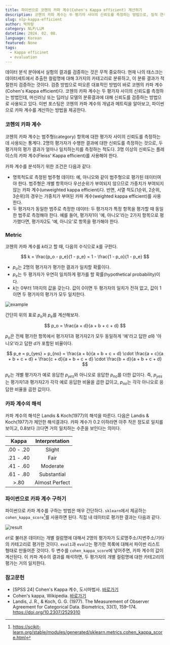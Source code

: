 ```yaml
---
title: 파이썬으로 코헨의 카파 계수(Cohen's Kappa efficient) 계산하기
description: 코헨의 카파 계수는 두 평가자 사이의 신뢰도를 측정하는 방법으로, 질적 연구방법부터 LLM 모델의 성능 평가까지 광범위하게 활용되고 있다. 코헨의 카파 계수의 개념을 알아보고, 파이썬으로 카파 계수를 구해보자.
slug: nlp-kappa-efficient
author: 박하람
category: NLP/LLM
datetime: 2024. 02. 08.
language: Korean
featured: None
tags:
  - Kappa efficinet
  - evaluation
---
```


데이터 분석 분야에서 실험의 결과를 검증하는 것은 무척 중요하다. 현재 나의 태스크는 데이터세트에서 추출한 컬럼명에 대해 3가지의 카테고리로 분류하고, 이 분류 결과가 적절한지 검증하는 것이다. 검증 방법으로 떠오른 대표적인 방법이 바로 코헨의 카파 계수(Cohen's Kappa efficient)다. 코헨의 카파 계수는 두 평가자 사이의 신뢰도를 측정하는 방법인데, 머신러닝 또는 딥러닝 모델의 분류결과에 대해 신뢰도를 검증하는 방법으로 사용되고 있다. 이번 포스팅은 코헨의 카파 계수의 개념과 메트릭을 알아보고, 파이썬으로 카파 계수를 계산하는 방법을 제공한다.

### 코헨의 카파 계수

코헨의 카파 계수는 범주형(category) 항목에 대한 평가자 사이의 신뢰도를 측정하는 데 사용되는 통계다. 2명의 평가자가 수행한 결과에 대한 신뢰도를 측정하는 것으로, 두 평가자의 평가 결과가 얼마나 일치하는지를 측정하는 척도다. 3명 이상의 신뢰도는 플레이스의 카파 계수(Fleiss' Kappa efficient)를 사용해야 한다.

카파 계수를 분석하기 위한 조건은 다음과 같다:

- 명목척도로 측정된 범주형 데이터: 예, 아니오와 같이 범주형으로 평가된 데이터여야 한다. 범주형은 개별 항목마다 우선순위가 부여되지 않으므로 가중치가 부여되지 않는 카파 계수(unweighted kappa efficient)다. 반면, 서열 척도(1순위, 2순위, 3순위)의 경우는 가중치가 부여된 카파 계수(weighted kappa efficient)를 사용한다.
- 두 평가자가 동일한 범주로 측정한 데이터: 두 평가자가 특정 항목을 평가할 때 동일한 범주로 측정해야 한다. 예를 들어, 평가자1이 '예, 아니오'라는 2가지 항목으로 평가했다면, 평가자2도 '예, 아니오'로 항목을 평가해야 한다.

### Metric

코헨의 카파 계수를 $k$라고 할 때, 다음의 수식으로 $k$를 구한다.

$$
k = \frac{p_o - p_e}{1 - p_e} = 1 - \frac{1 - p_o}{1 - p_e}
$$

- $p_o$는 2명의 평가자가 평가한 결과가 일치할 확률이다.
- $p_e$는 두 평가자가 우연히 일치하게 평가를 할 확률(hypothetical probability)이다.
- $k$는 0부터 1까지의 값을 갖는다. 값이 0이면 두 평가자의 일치가 전혀 없고, 값이 1이면 두 평가자의 평가가 모두 일치한다.

![example](/nlp-kappa-efficient/example.png)

간단히 위의 표로 $p_o$와 $p_e$를 계산해보자.

$$
p_o = \frac{a + d}{a + b + c + d}
$$

$p_o$은 전체 평가한 항목에서 평가자1과 평가자2가 모두 동일하게 '예'라고 답한 $a$와 '아니오'라고 답한 $d$가 포함된 비율이다.

$$
p_e = p_{yes} + p_{no} = \frac{a + b}{a + b + c + d} \cdot \frac{a + c}{a + b + c + d} + \frac{c + d}{a + b + c + d} \cdot \frac{b + d}{a + b + c + d}
$$

$p_e$는 개별 평가자가 예로 응답한 $p_{yes}$와 아니오로 응답한 $p_{no}$를 더한 값이다. 즉, $p_{yes}$는 평가자1과 평가자2가 각각 예로 응답한 비율을 곱한 값이고, $p_{no}$는 각각 아니오로 응답한 비율을 곱한 값이다.

### 카파 계수의 해석

카파 계수의 해석은 Landis & Koch(1977)의 해석을 따른다. 다음은 Landis & Koch(1977)가 제안한 해석결과다. 카파 계수가 0.2 이하라면 아주 작은 정도로 일치를 보이고, 0.8보다 크다면 거의 일치하는 수준을 보인다는 의미다.

|   Kappa   | Interpretation |
| :-------: | :------------: |
| .00 - .20 |     Slight     |
| .21 - .40 |      Fair      |
| .41 - .60 |    Moderate    |
| .61 - .80 |  Substantial   |
|   >.80    | Almost Perfect |

### 파이썬으로 카파 계수 구하기

파이썬으로 카파 계수를 구하는 방법은 매우 간단하다. `sklearn`에서 제공하는 `cohen_kappa_score`[^1]를 사용하면 된다. 직접 내 데이터로 평가한 결과는 다음과 같다.

![result](/nlp-kappa-efficient/result.png)

`df`로 불러온 데이터는 개별 컬럼명에 대해서 2명의 평가자가 도로명주소/지번주소/기타의 카테고리로 평가한 것이다. `eval1`과 `eval2`는 평가한 목록에 대해서 파이썬 리스트 형태로 만들어준 것이다. 두 변수를 `cohen_kappa_score`에 넣어주면, 카파 계수의 값이 계산된다. 이 카파 계수의 결과를 해석하면, 두 평가자의 개별 컬럼명에 대한 카테고리의 평가는 거의 일치한다.

### 참고문헌

- [SPSS 24] Cohen's Kappa 계수, 도시마법사. [바로가기](https://blog.naver.com/PostView.nhn?blogId=y4769&logNo=220680837692)
- Cohen's kappa, Wikipedia. [바로가기](https://en.wikipedia.org/wiki/Cohen%27s_kappa)
- Landis, J. R., & Koch, G. G. (1977). The Measurement of Observer Agreement for Categorical Data. Biometrics, 33(1), 159–174. https://doi.org/10.2307/2529310

[^1]: https://scikit-learn.org/stable/modules/generated/sklearn.metrics.cohen_kappa_score.html

